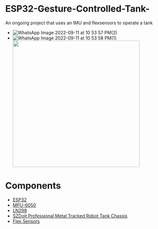 # ESP32-Gesture-Controlled-Tank-
An ongoing project that uses an IMU and flexsensors to operate a tank

 - ![WhatsApp Image 2022-09-11 at 10 53 57 PM(2)](https://user-images.githubusercontent.com/72906227/189566067-6ae1915d-7d12-4b4b-88e1-518fd3bbccab.jpeg)
 - ![WhatsApp Image 2022-09-11 at 10 53 58 PM(1)](https://user-images.githubusercontent.com/72906227/189571055-2d835bc0-0abb-4072-b8be-dd50788bc036.jpeg)
<img src="https://media.giphy.com/media/4oUSZew9LKDBzFtyRr/giphy.gif" width=400><br>

# Components 

- [ESP32](https://circuitsetup.us/product/nodemcu-32s-esp32-esp-wroom-32-development-board/) 
- [MPU-6050](https://components101.com/sensors/mpu6050-module)
- [LN298](https://quartzcomponents.com/collections/motor-driver-modules/products/l298n-2a-based-motor-driver-module)
- [SZDoit Professional Metal Tracked Robot Tank Chassis](https://www.amazon.com/Professional-Tracked-Chassis-Raspberry-Graduation/dp/B08P49VLPS/ref=sr_1_69?crid=NANJIU16GJ35&keywords=tank+body+DIY&qid=1662949492&sprefix=tank+body+diy%2Caps%2C143&sr=8-69&ufe=app_do%3Aamzn1.fos.006c50ae-5d4c-4777-9bc0-4513d670b6bc)
- [Flex Sensors](https://www.amazon.com/Pressure-ZD10-100-Resistance-Type-Resistor-Sensitive/dp/B07MHTWR1C/ref=sr_1_3?keywords=flex+sensor&qid=1662949646&sr=8-3)
